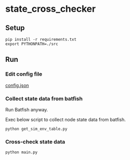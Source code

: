 # state_cross_checker

## Setup

```shell
pip install -r requirements.txt
export PYTHONPATH=./src
```

## Run
### Edit config file

[config.json](./config.json)

### Collect state data from batfish
Run Batfish anyway.

Exec below script to collect node state data from batfish.

```shell
python get_sim_env_table.py
```

### Cross-check state data

```shell
python main.py
```
